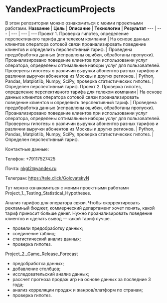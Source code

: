 # YandexPracticumProjects

В этом репозитории можно ознакомиться с моими проектными работами.
**Название** | **Цель** | **Описание** | **Технологии** | **Результат** 
--- | --- | --- | --- | ---
Проект 1. Проверка гипотез, определение перспективного тарифа для телеком компании | На основе данных клиентов оператора сотовой связи проанализировать поведение клиентов и определить перспективный тариф. | Проведена предобработка данных (исправлены ошибки, обработаны пропуски). Проанализировано поведение клиентов при использовании услуг оператора, определены оптимальные наборы услуг для пользователей. Проверены гипотезы о различии выручки абонентов разных тарифов и различии выручки абонентов из Москвы и других регионов. | Python, Pandas, Matplotlib, Numpy, SciPy, проверка статистических гипотез. | Определен перспективный тариф.
Проект 2. Проверка гипотез, определение перспективного тарифа для телеком компании | На основе данных клиентов оператора сотовой связи проанализировать поведение клиентов и определить перспективный тариф. | Проведена предобработка данных (исправлены ошибки, обработаны пропуски). Проанализировано поведение клиентов при использовании услуг оператора, определены оптимальные наборы услуг для пользователей. Проверены гипотезы о различии выручки абонентов разных тарифов и различии выручки абонентов из Москвы и других регионов. | Python, Pandas, Matplotlib, Numpy, SciPy, проверка статистических гипотез. | Определен перспективный тариф.

Контактные данные:

Телефон: +79117527425

Почта: nkgl2@yandex.ru

Телеграм: https://tele.click/GolovatskyN











Тут можно ознакомиться с моими проектными работами
Project_1._Testing_Statistical_Hypotheses.

Анализ тарифов для оператора связи. Чтобы скорректировать рекламный бюджет, коммерческий департамент хочет понять, какой тариф приносит больше денег. Нужно проанализировать поведение клиентов и сделать вывод — какой тариф лучше.
- провели предобработку данных;
- соединение таблиц;
- статистический анализ данных;
- проверка гипотез.

Project_2._Game_Release_Forecast
- предобработка данных;
- добавление столбцов;
- исследовательский анализ данных;
- рассчет прогноза продаж игр на основе данных за последние 3 года;
- анализ корреляции продаж и жанров/платформ по странам;
- проверка гипотез. 
